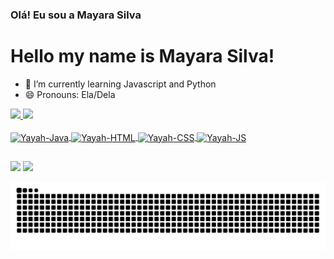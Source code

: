 ### Olá! Eu sou a Mayara Silva 

# Hello my name is Mayara Silva!



- 🌱 I’m currently learning Javascript and Python  
- 😄 Pronouns: Ela/Dela

 <div>
  <a href="https://github.com/yayahsilva">
  <img width="48%" src ="https://github-readme-stats.vercel.app/api?username=yayahsilva&show_icons=true&theme=dracula&include_all_commits=true&count_private=true">
  <img width="48%" src ="https://github-readme-stats.vercel.app/api/top-langs/?username=yayahsilva&layout=compact&langs_count=16&theme=dracula">
 </div>
 
</div style="display: inline block"><br>
  <img align="center" alt="Yayah-Java" height="50" width="60" src="https://cdn.jsdelivr.net/gh/devicons/devicon/icons/java/java-original.svg" />
  <img align="center" alt="Yayah-HTML" height="50" width="60" src="https://cdn.jsdelivr.net/gh/devicons/devicon/icons/html5/html5-original-wordmark.svg" />
  <img align="center" alt="Yayah-CSS" height="50" width="60" src="https://cdn.jsdelivr.net/gh/devicons/devicon/icons/css3/css3-original-wordmark.svg" />
  <img align="center" alt="Yayah-JS" height="50" width"60" src="https://cdn.jsdelivr.net/gh/devicons/devicon/icons/javascript/javascript-original.svg" /          
 </div>
 
 ##
 
 <div>
 <a href = "mailto:mayara.franciele39@gmail.com"><img src="https://img.shields.io/badge/-Gmail-%23333?style=for-the-badge&logo=gmail&logoColor=white" target="_blank"></a>
 <a href = "https://www.linkedin.com/in/mayara-franciele-4022301b4/?original_referer=" target="_blank"><img src="https://img.shields.io/badge/LinkedIn-0077B5?style=for-the-badge&logo=linkedin&logoColor=white" target="_blank"</a>

  </div>
           
 ![Snake animation](https://github.com/yayahsilva/yayahsilva/blob/output/github-contribution-grid-snake.svg)           
